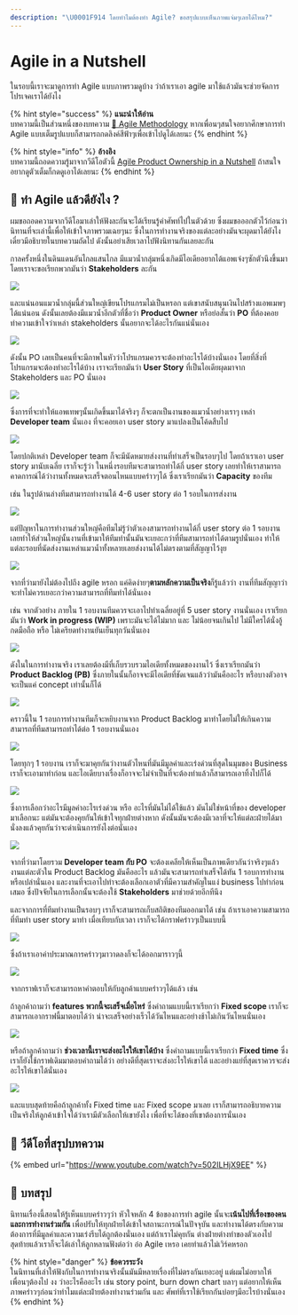 ```yaml
---
description: "\U0001F914 โดยทำไมต้องทำ Agile? ขอสรุปแบบเห็นภาพแจ่มๆเลยได้ไหม?"
---
```


# Agile in a Nutshell

ในรอบนี้เราจะมาดูการทำ Agile แบบภาพรวมดูบ้าง ว่าถ้าเราเอา agile มาใช้แล้วมันจะช่วยจัดการโปรเจคเราได้ยังไง

{% hint style="success" %}
**แนะนำให้อ่าน**  
บทความนี้เป็นส่วนหนึ่งของบทความ [👦 Agile Methodology](https://saladpuk.gitbook.io/learn/basic/agile-methodology) หากเพื่อนๆสนใจอยากศึกษาการทำ Agile แบบเต็มรูปแบบก็สามารถกดลิงค์สีฟ้าๆเพื่อเข้าไปดูได้เลยนะ
{% endhint %}

{% hint style="info" %}
**อ้างอิง**  
บทความนี้ถอดความรู้มาจากวีดีโอตัวนี้ [Agile Product Ownership in a Nutshell](https://www.youtube.com/watch?v=502ILHjX9EE) ถ้าสนใจอยากดูตัวเต็มก็กดดูเอาได้เลยนะ
{% endhint %}

## 🤔 ทำ Agile แล้วดียังไง ?

ผมขอถอดความจากวีดีโอมาเล่าให้ฟังละกันจะได้เรียนรู้คำศัพท์ไปในตัวด้วย ซึ่งผมขอออกตัวไว้ก่อนว่า นิทานที่จะเล่านี้เพื่อให้เข้าใจภาพรวมเฉยๆนะ ซึ่งในการทำงานจริงของแต่ละอย่างมันจะผุดมาได้ยังไง เดี๋ยวมีอธิบายในบทความถัดไป ดังนั้นอย่าเสียเวลาไปฟังนิทานกันเลยละกัน

กาลครั้งหนึ่งในดินแดนอันไกลแสนไกล มีแมวน้ำกลุ่มหนึ่งเกิดมีไอเดียอยากได้แอพเจ๋งๆซักตัวนึงขึ้นมา โดยเราจะขอเรียกพวกมันว่า **Stakeholders** ละกัน

![](../../.gitbook/assets/image%20%28512%29.png)

และแน่นอนแมวน้ำกลุ่มนี้ส่วนใหญ่เขียนโปรแกรมไม่เป็นหรอก แต่เขาสนับสนุนเงินไปสร้างแอพเมพๆได้แน่นอน ดังนั้นเลยต้องมีแมวน้ำอีกตัวที่ชื่อว่า **Product Owner** หรือย่อสั้นว่า **PO** ที่ต้องคอยทำความเข้าใจว่าเหล่า stakeholders นั้นอยากจะได้อะไรกันแน่นั่นเอง

![](../../.gitbook/assets/image%20%28485%29.png)

ดังนั้น PO เลยเป็นคนที่จะมีภาพในหัวว่าโปรแกรมควรจะต้องทำอะไรได้บ้างนั่นเอง โดยที่สิ่งที่โปรแกรมจะต้องทำอะไรได้บ้าง เราจะเรียกมันว่า **User Story** ที่เป็นไอเดียผุดมาจาก Stakeholders และ PO นั่นเอง 

![](../../.gitbook/assets/image%20%28355%29.png)

ซึ่งการที่จะทำให้แอพเทพๆนั้นเกิดขึ้นมาได้จริงๆ ก็จะตกเป็นงานของแมวน้ำอย่างเราๆ เหล่า **Developer team** นั่นเอง ที่จะคอยเอา user story มาแปลงเป็นโค้ดสืบไป

![](../../.gitbook/assets/image%20%28357%29.png)

โดยปกติเหล่า Developer team ก็จะมีนัดหมายส่งงานที่ทำเสร็จเป็นรอบๆไป โดยถ้าเราเอา user story มานับเฉลี่ย เราก็จะรู้ว่า ในหนึ่งรอบทีมจะสามารถทำได้กี่ user story เลยทำให้เราสามารถคาดการณ์ได้ว่างานทั้งหมดจะเสร็จตอนไหนแบบคร่าวๆได้ ซึ่งเราเรียกมันว่า **Capacity** ของทีม 

เช่น ในรูปด้านล่างทีมสามารถทำงานได้ 4-6 user story ต่อ 1 รอบในการส่งงาน

![](../../.gitbook/assets/image%20%28449%29.png)

แต่ปัญหาในการทำงานส่วนใหญ่คือทีมไม่รู้ว่าตัวเองสามารถทำงานได้กี่ user story ต่อ 1 รอบงาน เลยทำให้ส่วนใหญ่นั้นงานที่เข้ามาให้ทีมทำนั้นมันจะเยอะกว่าที่ทีมสามารถทำได้ตามรูปนั่นเอง ทำให้แต่ละรอบที่นัดส่งงานเหล่าแมวน้ำทั้งหลายเลยส่งงานได้ไม่ตรงตามที่สัญญาไว้งุย

![](../../.gitbook/assets/image%20%2830%29.png)

จากที่ว่ามายังไม่ต้องไปถึง agile หรอก แค่คิดง่ายๆ**ตามหลักความเป็นจริง**ก็รู้แล้วว่า งานที่ทีมสัญญาว่าจะทำไม่ควรเยอะกว่าความสามารถที่ทีมทำได้นั่นเอง 

เช่น จากตัวอย่าง ภายใน 1 รอบงานทีมควรจะเอาไปทำเฉลี่ยอยู่ที่ 5 user story งานนั่นเอง เราเรียกมันว่า **Work in progress \(WIP\)** เพราะมันจะได้ไม่มาก และ ไม่น้อยจนเกินไป ไม่มีใครได้นั่งอู้กดมือถือ หรือ ไม่เครียดทำงานยันเย็นทุกวันนั่นเอง

![](../../.gitbook/assets/image%20%28328%29.png)

ดังในในการทำงานจริง เราเลยต้องมีที่เก็บรวบรวมไอเดียทั้งหมดของงานไว้ ซึ่งเราเรียกมันว่า **Product Backlog \(PB\)** ซึ่งภายในนั้นก็อาจจะมีไอเดียที่ชัดเจนแล้วว่ามันคืออะไร หรือบางตัวอาจจะเป็นแค่ concept เท่านั้นก็ได้

![](../../.gitbook/assets/image%20%2833%29.png)

คราวนี้ใน 1 รอบการทำงานทีมก็จะหยิบงานจาก Product Backlog มาทำโดยไม่ให้เกินความสามารถที่ทีมสามารถทำได้ต่อ 1 รอบงานนั่นเอง

![](../../.gitbook/assets/image%20%28236%29.png)

โดยทุกๆ 1 รอบงาน เราก็จะมาคุยกันว่างานตัวไหนที่มันมีมูลค่าและเร่งด่วนที่สุดในมุมของ Business เราก็จะเอามาทำก่อน และไอเดียบางเรื่องก็อาจจะไม่จำเป็นที่จะต้องทำแล้วก็สามารถเอาทิ้งไปก็ได้

![](../../.gitbook/assets/image%20%28382%29.png)

ซึ่งการเลือกว่าอะไรมีมูลค่าอะไรเร่งด่วน หรือ อะไรที่มันไม่ได้ใช้แล้ว มันไม่ใช่หน้าที่ของ developer มาเลือกนะ แต่มันจะต้องคุยกันให้เข้าใจทุกฝ่ายต่างหาก ดังนั้นมันจะต้องมีเวลาที่จะให้แต่ละฝ่ายได้มานั่งลงแล้วคุยกันว่าจะดำเนินการยังไงต่อนั่นเอง

![](../../.gitbook/assets/image%20%28407%29.png)

จากที่ว่ามาโดยรวม **Developer team กับ PO** จะต้องเคลียให้เห็นเป็นภาพเดียวกันว่าจริงๆแล้วงานแต่ละตัวใน Product Backlog มันคืออะไร แล้วมันจะสามารถทำเสร็จได้ทัน 1 รอบการทำงานหรือเปล่านั่นเอง และงานที่จะเอาไปทำจะต้องเลือกเอาตัวที่มีความสำคัญในแง่ business ไปทำก่อนเสมอ ซึ่งปัจจัยในการเลือกนั้นจะต้องใช้ **Stakeholders** มาช่วยด้วยอีกทีนึง

และจากการที่ทีมทำงานเป็นรอบๆ เราก็จะสามารถเก็บสถิติของทีมออกมาได้ เช่น ถ้าเราเอาความสามารถที่ทีมทำ user story มาทำ เมื่อเทียบกับเวลา เราก็จะได้กราฟคร่าวๆเป็นแบบนี้

![](../../.gitbook/assets/image%20%28316%29.png)

ซึ่งถ้าเราเอาค่าประมาณการคร่าวๆมาวาดลงก็จะได้ออกมาราวๆนี้

![](../../.gitbook/assets/image%20%28285%29.png)

จากกราฟเราก็จะสามารถหาคำตอบให้กับลูกค้าแบบคร่าวๆได้แล้ว เช่น

ถ้าลูกค้าถามว่า **features พวกนี้จะเสร็จเมื่อไหร่** ซึ่งคำถามแบบนี้เราเรียกว่า **Fixed scope** เราก็จะสามารถเอากราฟนี้มาตอบได้ว่า น่าจะเสร็จอย่างเร็วได้วันไหนและอย่างช้าไม่เกินวันไหนนั่นเอง

![](../../.gitbook/assets/image%20%28466%29.png)

หรือถ้าลูกค้าถามว่า **ช่วงเวลานี้เราจะส่งอะไรให้เขาได้บ้าง** ซึ่งคำถามแบบนี้เราเรียกว่า **Fixed time** ซึ่งเราก็ยังใช้กราฟเดิมมาตอบคำถามได้ว่า อย่างดีที่สุดเราจะส่งอะไรให้เขาได้ และอย่างแย่ที่สุดเราควรจะส่งอะไรให้เขาได้นั่นเอง

![](../../.gitbook/assets/image%20%28151%29.png)

และแบบสุดท้ายคือถ้าลูกค้าทั้ง Fixed time และ Fixed scope มาเลย เราก็สามารถอธิบายความเป็นจริงให้ลูกค้าเข้าใจได้ว่าเรามีตัวเลือกให้เขายังไง เพื่อที่จะได้ของที่เขาต้องการนั่นเอง

## 🎥 วีดีโอที่สรุปบทความ

{% embed url="https://www.youtube.com/watch?v=502ILHjX9EE" %}

## 🎯 บทสรุป

นิทานเรื่องนี้สอนให้รู้เห็นแบบคร่าวๆว่า หัวใจหลัก 4 ข้อของการทำ agile นั้นจะ**เน้นไปที่เรื่องของคนและการทำงานร่วมกัน** เพื่อปรับให้ทุกฝ่ายได้เข้าใจสถานะการณ์ในปัจจุบัน และทำงานได้ตรงกับความต้องการที่มีมูลค่าและความเร่งรีบได้ถูกต้องนั่นเอง แต่ถ้าเราไม่คุยกัน ต่างฝ่ายต่างทำของตัวเองไป สุดท้ายแล้วเราก็จะได้เล่าให้ลูกหลานฟังต่อว่า อ๋อ Agile เหรอ เคยทำแล้วไม่เวิร์คหรอก

{% hint style="danger" %}
**ข้อควรระวัง**  
ในนิทานที่เล่าให้ฟังกับในการทำงานจริงนั้นมันมีหลายเรื่องที่ไม่ตรงกันเยอะอยู่ แต่ผมไม่อยากให้เพื่อนๆต้องไป งง ว่าอะไรคืออะไร เช่น story point, burn down chart บลาๆ แต่อยากให้เห็นภาพคร่าวๆก่อนว่าทำไมแต่ละฝ่ายต้องทำงานร่วมกัน และ ศัพท์ที่เราใช้เรียกกันบ่อยๆมีอะไรบ้างนั่นเอง
{% endhint %}

